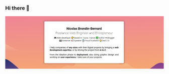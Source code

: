### Hi there 👋

![Cover](https://github.com/NicolasBrondin/NicolasBrondin/blob/master/img/cover.jpg)
